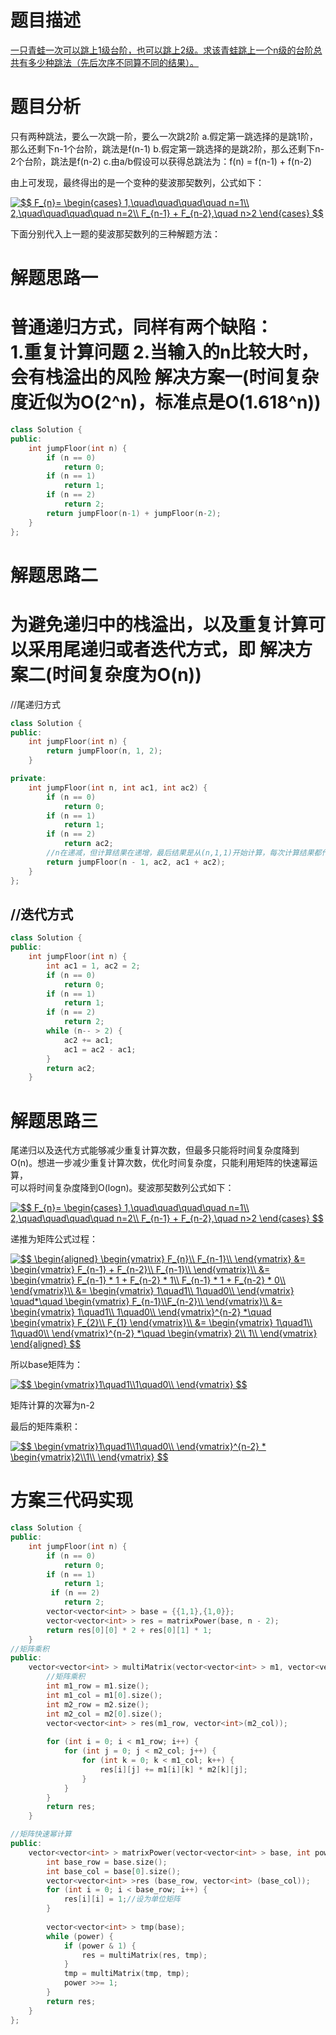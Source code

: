 题目描述
===
[一只青蛙一次可以跳上1级台阶，也可以跳上2级。求该青蛙跳上一个n级的台阶总共有多少种跳法（先后次序不同算不同的结果）。](https://www.nowcoder.com/practice/8c82a5b80378478f9484d87d1c5f12a4?tpId=13&tqId=11161&tPage=1&rp=1&ru=/ta/coding-interviews&qru=/ta/coding-interviews/question-ranking)

题目分析
===
只有两种跳法，要么一次跳一阶，要么一次跳2阶
a.假定第一跳选择的是跳1阶，那么还剩下n-1个台阶，跳法是f(n-1)
b.假定第一跳选择的是跳2阶，那么还剩下n-2个台阶，跳法是f(n-2)
c.由a/b假设可以获得总跳法为：f(n) = f(n-1) + f(n-2)

由上可发现，最终得出的是一个变种的斐波那契数列，公式如下：


<a href="https://www.codecogs.com/eqnedit.php?latex=\inline&space;$$&space;F_{n}=&space;\begin{cases}&space;1,\quad\quad\quad\quad&space;n=1\\&space;2,\quad\quad\quad\quad&space;n=2\\&space;F_{n-1}&space;&plus;&space;F_{n-2},\quad&space;n>2&space;\end{cases}&space;$$" target="_blank"><img src="https://latex.codecogs.com/gif.latex?\inline&space;$$&space;F_{n}=&space;\begin{cases}&space;1,\quad\quad\quad\quad&space;n=1\\&space;2,\quad\quad\quad\quad&space;n=2\\&space;F_{n-1}&space;&plus;&space;F_{n-2},\quad&space;n>2&space;\end{cases}&space;$$" title="$$ F_{n}= \begin{cases} 1,\quad\quad\quad\quad n=1\\ 2,\quad\quad\quad\quad n=2\\ F_{n-1} + F_{n-2},\quad n>2 \end{cases} $$" /></a>



下面分别代入上一题的斐波那契数列的三种解题方法：

解题思路一
===
普通递归方式，同样有两个缺陷：</br>
1.重复计算问题
2.当输入的n比较大时，会有栈溢出的风险
解决方案一(时间复杂度近似为O(2^n)，标准点是O(1.618^n))
===
```cpp
class Solution {
public:
    int jumpFloor(int n) {
        if (n == 0)
            return 0;
        if (n == 1)
            return 1;
        if (n == 2)
            return 2;
        return jumpFloor(n-1) + jumpFloor(n-2);
    }
};
```
解题思路二
===
为避免递归中的栈溢出，以及重复计算可以采用尾递归或者迭代方式，即
解决方案二(时间复杂度为O(n))
===
//尾递归方式
```cpp
class Solution {
public:
    int jumpFloor(int n) {
        return jumpFloor(n, 1, 2);
    }

private:
    int jumpFloor(int n, int ac1, int ac2) {
        if (n == 0)
            return 0;
        if (n == 1)
            return 1;
        if (n == 2)
            return ac2;
        //n在递减，但计算结果在递增，最后结果是从(n,1,1)开始计算，每次计算结果都作为参数传递到下一次计算当中
        return jumpFloor(n - 1, ac2, ac1 + ac2);
    }
};
```
//迭代方式
---
```cpp
class Solution {
public:
    int jumpFloor(int n) {
        int ac1 = 1, ac2 = 2;
        if (n == 0)
            return 0;
        if (n == 1)
            return 1;
        if (n == 2)
            return 2;
        while (n-- > 2) {
            ac2 += ac1;
            ac1 = ac2 - ac1;
        }
        return ac2;
    }
```
解题思路三
===
尾递归以及迭代方式能够减少重复计算次数，但最多只能将时间复杂度降到O(n)。想进一步减少重复计算次数，优化时间复杂度，只能利用矩阵的快速幂运算，</br>
可以将时间复杂度降到O(logn)。斐波那契数列公式如下：</br>


<a href="https://www.codecogs.com/eqnedit.php?latex=\inline&space;$$&space;F_{n}=&space;\begin{cases}&space;1,\quad\quad\quad\quad&space;n=1\\&space;2,\quad\quad\quad\quad&space;n=2\\&space;F_{n-1}&space;&plus;&space;F_{n-2},\quad&space;n>2&space;\end{cases}&space;$$" target="_blank"><img src="https://latex.codecogs.com/gif.latex?\inline&space;$$&space;F_{n}=&space;\begin{cases}&space;1,\quad\quad\quad\quad&space;n=1\\&space;2,\quad\quad\quad\quad&space;n=2\\&space;F_{n-1}&space;&plus;&space;F_{n-2},\quad&space;n>2&space;\end{cases}&space;$$" title="$$ F_{n}= \begin{cases} 1,\quad\quad\quad\quad n=1\\ 2,\quad\quad\quad\quad n=2\\ F_{n-1} + F_{n-2},\quad n>2 \end{cases} $$" /></a>



递推为矩阵公式过程：


<a href="https://www.codecogs.com/eqnedit.php?latex=\inline&space;$$&space;\begin{aligned}&space;\begin{vmatrix}&space;F_{n}\\&space;F_{n-1}\\&space;\end{vmatrix}&space;&=&space;\begin{vmatrix}&space;F_{n-1}&space;&plus;&space;F_{n-2}\\&space;F_{n-1}\\&space;\end{vmatrix}\\&space;&=&space;\begin{vmatrix}&space;F_{n-1}&space;*&space;1&space;&plus;&space;F_{n-2}&space;*&space;1\\&space;F_{n-1}&space;*&space;1&space;&plus;&space;F_{n-2}&space;*&space;0\\&space;\end{vmatrix}\\&space;&=&space;\begin{vmatrix}&space;1\quad1\\&space;1\quad0\\&space;\end{vmatrix}&space;\quad*\quad&space;\begin{vmatrix}&space;F_{n-1}\\F_{n-2}\\&space;\end{vmatrix}\\&space;&=&space;\begin{vmatrix}&space;1\quad1\\&space;1\quad0\\&space;\end{vmatrix}^{n-2}&space;*\quad&space;\begin{vmatrix}&space;F_{2}\\&space;F_{1}&space;\end{vmatrix}\\&space;&=&space;\begin{vmatrix}&space;1\quad1\\&space;1\quad0\\&space;\end{vmatrix}^{n-2}&space;*\quad&space;\begin{vmatrix}&space;2\\&space;1\\&space;\end{vmatrix}&space;\end{aligned}&space;$$" target="_blank"><img src="https://latex.codecogs.com/gif.latex?\inline&space;$$&space;\begin{aligned}&space;\begin{vmatrix}&space;F_{n}\\&space;F_{n-1}\\&space;\end{vmatrix}&space;&=&space;\begin{vmatrix}&space;F_{n-1}&space;&plus;&space;F_{n-2}\\&space;F_{n-1}\\&space;\end{vmatrix}\\&space;&=&space;\begin{vmatrix}&space;F_{n-1}&space;*&space;1&space;&plus;&space;F_{n-2}&space;*&space;1\\&space;F_{n-1}&space;*&space;1&space;&plus;&space;F_{n-2}&space;*&space;0\\&space;\end{vmatrix}\\&space;&=&space;\begin{vmatrix}&space;1\quad1\\&space;1\quad0\\&space;\end{vmatrix}&space;\quad*\quad&space;\begin{vmatrix}&space;F_{n-1}\\F_{n-2}\\&space;\end{vmatrix}\\&space;&=&space;\begin{vmatrix}&space;1\quad1\\&space;1\quad0\\&space;\end{vmatrix}^{n-2}&space;*\quad&space;\begin{vmatrix}&space;F_{2}\\&space;F_{1}&space;\end{vmatrix}\\&space;&=&space;\begin{vmatrix}&space;1\quad1\\&space;1\quad0\\&space;\end{vmatrix}^{n-2}&space;*\quad&space;\begin{vmatrix}&space;2\\&space;1\\&space;\end{vmatrix}&space;\end{aligned}&space;$$" title="$$ \begin{aligned} \begin{vmatrix} F_{n}\\ F_{n-1}\\ \end{vmatrix} &= \begin{vmatrix} F_{n-1} + F_{n-2}\\ F_{n-1}\\ \end{vmatrix}\\ &= \begin{vmatrix} F_{n-1} * 1 + F_{n-2} * 1\\ F_{n-1} * 1 + F_{n-2} * 0\\ \end{vmatrix}\\ &= \begin{vmatrix} 1\quad1\\ 1\quad0\\ \end{vmatrix} \quad*\quad \begin{vmatrix} F_{n-1}\\F_{n-2}\\ \end{vmatrix}\\ &= \begin{vmatrix} 1\quad1\\ 1\quad0\\ \end{vmatrix}^{n-2} *\quad \begin{vmatrix} F_{2}\\ F_{1} \end{vmatrix}\\ &= \begin{vmatrix} 1\quad1\\ 1\quad0\\ \end{vmatrix}^{n-2} *\quad \begin{vmatrix} 2\\ 1\\ \end{vmatrix} \end{aligned} $$" /></a>



所以base矩阵为：


<a href="https://www.codecogs.com/eqnedit.php?latex=\inline&space;$$&space;\begin{vmatrix}1\quad1\\1\quad0\\&space;\end{vmatrix}&space;$$" target="_blank"><img src="https://latex.codecogs.com/gif.latex?\inline&space;$$&space;\begin{vmatrix}1\quad1\\1\quad0\\&space;\end{vmatrix}&space;$$" title="$$ \begin{vmatrix}1\quad1\\1\quad0\\ \end{vmatrix} $$" /></a>



矩阵计算的次幂为n-2

最后的矩阵乘积：


<a href="https://www.codecogs.com/eqnedit.php?latex=\inline&space;$$&space;\begin{vmatrix}1\quad1\\1\quad0\\&space;\end{vmatrix}^{n-2}&space;*&space;\begin{vmatrix}2\\1\\&space;\end{vmatrix}&space;$$" target="_blank"><img src="https://latex.codecogs.com/gif.latex?\inline&space;$$&space;\begin{vmatrix}1\quad1\\1\quad0\\&space;\end{vmatrix}^{n-2}&space;*&space;\begin{vmatrix}2\\1\\&space;\end{vmatrix}&space;$$" title="$$ \begin{vmatrix}1\quad1\\1\quad0\\ \end{vmatrix}^{n-2} * \begin{vmatrix}2\\1\\ \end{vmatrix} $$" /></a>



方案三代码实现
===
```cpp
class Solution {
public:
    int jumpFloor(int n) {
        if (n == 0)
            return 0;
        if (n == 1)
            return 1;
         if (n == 2)
            return 2;
        vector<vector<int> > base = {{1,1},{1,0}};
        vector<vector<int> > res = matrixPower(base, n - 2);
        return res[0][0] * 2 + res[0][1] * 1;
    }
//矩阵乘积
public:
    vector<vector<int> > multiMatrix(vector<vector<int> > m1, vector<vector<int> > m2) {
        //矩阵乘积
        int m1_row = m1.size();
        int m1_col = m1[0].size();
        int m2_row = m2.size();
        int m2_col = m2[0].size();
        vector<vector<int> > res(m1_row, vector<int>(m2_col));
        
        for (int i = 0; i < m1_row; i++) {
            for (int j = 0; j < m2_col; j++) {
                for (int k = 0; k < m1_col; k++) {
                    res[i][j] += m1[i][k] * m2[k][j];
                }
            }
        }
        return res;
    }

//矩阵快速幂计算
public:
    vector<vector<int> > matrixPower(vector<vector<int> > base, int power) {
        int base_row = base.size();
        int base_col = base[0].size();
        vector<vector<int> >res (base_row, vector<int> (base_col));
        for (int i = 0; i < base_row; i++) {
            res[i][i] = 1;//设为单位矩阵
        }
        
        vector<vector<int> > tmp(base);
        while (power) {
            if (power & 1) {
                res = multiMatrix(res, tmp);
            }
            tmp = multiMatrix(tmp, tmp);
            power >>= 1;
        }
        return res;
    }
};
```

